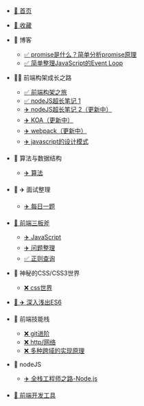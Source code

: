 * [🐯 首页](/README.md)
* [🐯 收藏](/guide)

* 🐳 博客 
    * [✅ promise是什么？简单分析promise原理](/post/promise)
    * [✅ 简单整理JavaScript的Event Loop](/post/EventLoop)
  
* 🐳 前端构架成长之路
    * [✅ 前端构架之旅](/zhufeng/)
    * [✅ nodeJS超长笔记 1 ](/zhufeng/1.node/1.note)
    * [✈️ nodeJS超长笔记 2（更新中）](/zhufeng/1.node/2.note)
    * [✈️ KOA（更新中）](/zhufeng/1.node/3.note)
    * [✈️ webpack（更新中）](/zhufeng/3.webpack/note)
    * [✈️ javascript的设计模式](/zhufeng/Desigin)

* 🐳 算法与数据结构
    * [✈️ 算法](/leetcode/)
  
* 🐳  ✈️ 面试整理
    * [✈️ 每日一题](/post/alimianshi)
  
* [🐳 前端三板斧](/base/)
    * [✈️ JavaScript](/base/javascript)
    * [✈️ 问题整理](/base/more)
    * [✅ 正则查询](/base/zhengze)
  
* 🐳 神秘的CSS/CSS3世界
    * [❌ css世界](/css/)
  
* [🐳  ✈️ 深入浅出ES6](/es6/)

* 🐳 前端技能栈
    * [❌ git进阶](/skills/001)
    * [❌ http/网络](/skills/002)
    * [❌ 多种跨域的实现原理](/skills/003)
  
* 🐳 nodeJS
    * [✈️ 全栈工程师之路-Node.js](/node/)
  
* [🐳 前端开发工具](/tools/)
